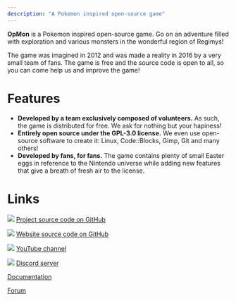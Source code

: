 ```yaml
---
description: "A Pokemon inspired open-source game"
---
```


**OpMon** is a Pokemon inspired open-source game. Go on an adventure filled with
exploration and various monsters in the wonderful region of Regimys!

The game was imagined in 2012 and was made a reality in 2016 by a very small
team of fans. The game is free and the source code is open to all, so you can
come help us and improve the game!

# Features

* **Developed by a team exclusively composed of volunteers.** As such, the
  game is distributed for free. We ask for nothing but your hapiness!
* **Entirely open source under the GPL-3.0 license.** We even use
  open-source software to create it: Linux, Code::Blocks, Gimp, Git and many
  others!
* **Developed by fans, for fans.** The game contains plenty of small Easter
  eggs in reference to the Nintendo universe while adding new features that give
  a breath of fresh air to the license.

# Links

![](../icon-github.png) [Project source code on GitHub](https://github.com/OpMonTeam/OpMon)

![](../icon-github.png) [Website source code on GitHub](https://github.com/OpMonTeam/OpMon-Website)

![](../icon-youtube.png) [YouTube channel](https://www.youtube.com/channel/UCcAW70kcQi3I-H49LfB76Gg)

![](../icon-discord.png) [Discord server](https://discord.gg/mvS67qu)

[Documentation](https://opmon-game.ga/pages/doc)

[Forum](https://sourceforge.net/p/opmonlazuli/discussion/)
